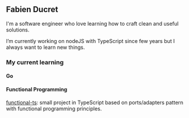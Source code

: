 ## Fabien Ducret

I'm a software engineer who love learning how to craft clean and useful solutions.

I’m currently working on nodeJS with TypeScript since few years but I always want to learn new things. 

### My current learning

#### Go

#### Functional Programming

[functional-ts](https://github.com/fabienducret/functional-ts): small project in TypeScript based on ports/adapters pattern with functional programming principles.

<!--
**fabienducret/fabienducret** is a ✨ _special_ ✨ repository because its `README.md` (this file) appears on your GitHub profile.

Here are some ideas to get you started:

- 🔭 I’m currently working on ...
- 🌱 I’m currently learning ...
- 👯 I’m looking to collaborate on ...
- 🤔 I’m looking for help with ...
- 💬 Ask me about ...
- 📫 How to reach me: ...
- 😄 Pronouns: ...
- ⚡ Fun fact: ...
-->
